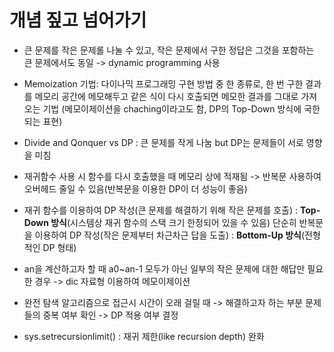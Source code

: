 # 개념 짚고 넘어가기
- 큰 문제를 작은 문제롤 나눌 수 있고, 작은 문제에서 구한 정답은 그것을 포함하는 큰 문제에서도 동일 -> dynamic programming 사용
- Memoization 기법: 다이나믹 프로그래밍 구현 방법 중 한 종류로, 한 번 구한 결과를 메모리 공간에 메모해두고 같은 식이 다시 호출되면 메모한 결과를 그대로 가져오는 기법 (메모이제이션을 chaching이라고도 함, DP의 Top-Down 방식에 국한되는 표현)

- Divide and Qonquer vs DP : 큰 문제를 작게 나눔 but DP는 문제들이 서로 영향을 미침
- 재귀함수 사용 시 함수를 다시 호출했을 때 메모리 상에 적재됨 -> 반복문 사용하여 오버헤드 줄일 수 있음(반복문을 이용한 DP이 더 성능이 좋음)
- 재귀 함수를 이용하여 DP 작성(큰 문제를 해결하기 위해 작은 문제를 호출) : **Top-Down 방식**(시스템상 재귀 함수의 스택 크기 한정되어 있을 수 있음)
단순히 반복문을 이용하여 DP 작성(작은 문제부터 차근차근 답을 도출) : **Bottom-Up 방식**(전형적인 DP 형태)
- an을 계산하고자 할 때 a0~an-1 모두가 아닌 일부의 작은 문제에 대한 해답만 필요한 경우 -> dic 자료형 이용하여 메모이제이션
- 완전 탐색 알고리즘으로 접근시 시간이 오래 걸릴 때 -> 해결하고자 하는 부분 문제들의 중복 여부 확인 -> DP 적용 여부 결정
- sys.setrecursionlimit() : 재귀 제한(like recursion depth) 완화



